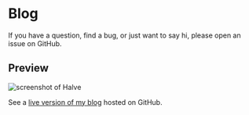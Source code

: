# Blog

If you have a question, find a bug, or just want to say hi, please open an issue on GitHub.

## Preview   
![screenshot of Halve](/images/halve-home-image.png)

See a [live version of my blog](http://mohammedchisti.com) hosted on GitHub.
